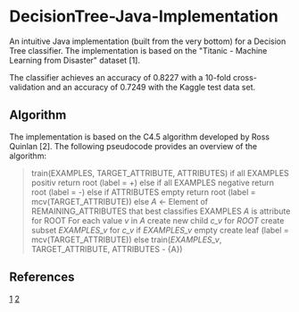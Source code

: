 # DecisionTree-Java-Implementation
An intuitive Java implementation (built from the very bottom) for a Decision Tree classifier. The implementation is based on the "Titanic - Machine Learning from Disaster" dataset [1].

The classifier achieves an accuracy of 0.8227 with a 10-fold cross-validation and an accuracy of 0.7249 with the Kaggle test data set.

## Algorithm
The implementation is based on the C4.5 algorithm developed by Ross Quinlan [2]. The following pseudocode provides an overview of the algorithm:
> train(EXAMPLES, TARGET_ATTRIBUTE, ATTRIBUTES)
>   if all EXAMPLES positiv
>     return root (label = +)
>   else if all EXAMPLES negative
>     return root (label = -)
>   else if ATTRIBUTES empty
>     return root (label = mcv(TARGET_ATTRIBUTE))
>   else
>     _A_ <- Element of REMAINING_ATTRIBUTES that best classifies EXAMPLES
>     _A_ is attribute for ROOT
>     For each value _v_ in _A_
>       create new child _c_v_ for _ROOT_
>       create subset _EXAMPLES_v_ for _c_v_
>       if _EXAMPLES_v_ empty
>         create leaf (label = mcv(TARGET_ATTRIBUTE))
>       else
>         train(_EXAMPLES_v_, TARGET_ATTRIBUTE, ATTRIBUTES - {A})


## References
[1](https://www.kaggle.com/c/titanic)
[2](https://www.rulequest.com/Personal/)
